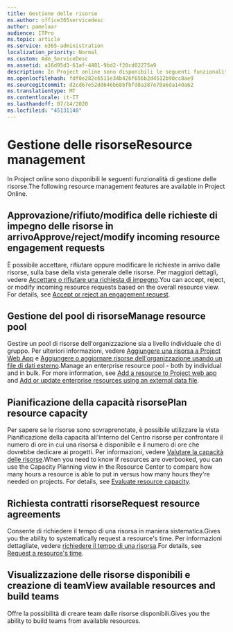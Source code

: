 ```yaml
---
title: Gestione delle risorse
ms.author: office365servicedesc
author: pamelaar
audience: ITPro
ms.topic: article
ms.service: o365-administration
localization_priority: Normal
ms.custom: Adm_ServiceDesc
ms.assetid: a16d95d3-61af-4481-9bd2-f20cd02275a9
description: In Project online sono disponibili le seguenti funzionalità di gestione delle risorse.
ms.openlocfilehash: fdf0e282c6511e34b426f656b2d4512b90cc8ae9
ms.sourcegitcommit: d2cd67e52dd646b68bfbfd8a387e70a6da140a62
ms.translationtype: MT
ms.contentlocale: it-IT
ms.lasthandoff: 07/14/2020
ms.locfileid: "45131140"
---
```

# <a name="resource-management"></a><span data-ttu-id="92834-103">Gestione delle risorse</span><span class="sxs-lookup"><span data-stu-id="92834-103">Resource management</span></span>

<span data-ttu-id="92834-104">In Project online sono disponibili le seguenti funzionalità di gestione delle risorse.</span><span class="sxs-lookup"><span data-stu-id="92834-104">The following resource management features are available in Project Online.</span></span>
  
## <a name="approverejectmodify-incoming-resource-engagement-requests"></a><span data-ttu-id="92834-105">Approvazione/rifiuto/modifica delle richieste di impegno delle risorse in arrivo</span><span class="sxs-lookup"><span data-stu-id="92834-105">Approve/reject/modify incoming resource engagement requests</span></span>

<span data-ttu-id="92834-p101">È possibile accettare, rifiutare oppure modificare le richieste in arrivo dalle risorse, sulla base della vista generale delle risorse. Per maggiori dettagli, vedere [Accettare o rifiutare una richiesta di impegno](https://go.microsoft.com/fwlink/?LinkID=823659&amp;clcid=0x409).</span><span class="sxs-lookup"><span data-stu-id="92834-p101">You can accept, reject, or modify incoming resource requests based on the overall resource view. For details, see [Accept or reject an engagement request](https://go.microsoft.com/fwlink/?LinkID=823659&amp;clcid=0x409).</span></span>
  
## <a name="manage-resource-pool"></a><span data-ttu-id="92834-108">Gestione del pool di risorse</span><span class="sxs-lookup"><span data-stu-id="92834-108">Manage resource pool</span></span>

<span data-ttu-id="92834-p102">Gestire un pool di risorse dell'organizzazione sia a livello individuale che di gruppo. Per ulteriori informazioni, vedere [Aggiungere una risorsa a Project Web App](https://go.microsoft.com/fwlink/?LinkID=823660&amp;clcid=0x409) e [Aggiungere o aggiornare risorse dell'organizzazione usando un file di dati esterno](https://go.microsoft.com/fwlink/?LinkID=823661&amp;clcid=0x409).</span><span class="sxs-lookup"><span data-stu-id="92834-p102">Manage an enterprise resource pool - both by individual and in bulk. For more information, see [Add a resource to Project web app](https://go.microsoft.com/fwlink/?LinkID=823660&amp;clcid=0x409) and [Add or update enterprise resources using an external data file](https://go.microsoft.com/fwlink/?LinkID=823661&amp;clcid=0x409).</span></span>
  
## <a name="plan-resource-capacity"></a><span data-ttu-id="92834-111">Pianificazione della capacità risorse</span><span class="sxs-lookup"><span data-stu-id="92834-111">Plan resource capacity</span></span>

<span data-ttu-id="92834-p103">Per sapere se le risorse sono sovraprenotate, è possibile utilizzare la vista Pianificazione della capacità all'interno del Centro risorse per confrontare il numero di ore in cui una risorsa è disponibile e il numero di ore che dovrebbe dedicare ai progetti. Per informazioni, vedere [Valutare la capacità delle risorse](https://go.microsoft.com/fwlink/?LinkID=823662&amp;clcid=0x409).</span><span class="sxs-lookup"><span data-stu-id="92834-p103">When you need to know if resources are overbooked, you can use the Capacity Planning view in the Resource Center to compare how many hours a resource is able to put in versus how many hours they're needed on projects. For details, see [Evaluate resource capacity](https://go.microsoft.com/fwlink/?LinkID=823662&amp;clcid=0x409).</span></span>
  
## <a name="request-resource-agreements"></a><span data-ttu-id="92834-114">Richiesta contratti risorse</span><span class="sxs-lookup"><span data-stu-id="92834-114">Request resource agreements</span></span>

<span data-ttu-id="92834-115">Consente di richiedere il tempo di una risorsa in maniera sistematica.</span><span class="sxs-lookup"><span data-stu-id="92834-115">Gives you the ability to systematically request a resource's time.</span></span> <span data-ttu-id="92834-116">Per informazioni dettagliate, vedere [richiedere il tempo di una risorsa](https://go.microsoft.com/fwlink/?LinkID=823663&amp;clcid=0x409).</span><span class="sxs-lookup"><span data-stu-id="92834-116">For details, see [Request a resource's time](https://go.microsoft.com/fwlink/?LinkID=823663&amp;clcid=0x409).</span></span>
  
## <a name="view-available-resources-and-build-teams"></a><span data-ttu-id="92834-117">Visualizzazione delle risorse disponibili e creazione di team</span><span class="sxs-lookup"><span data-stu-id="92834-117">View available resources and build teams</span></span>

<span data-ttu-id="92834-118">Offre la possibilità di creare team dalle risorse disponibili.</span><span class="sxs-lookup"><span data-stu-id="92834-118">Gives you the ability to build teams from available resources.</span></span>
  